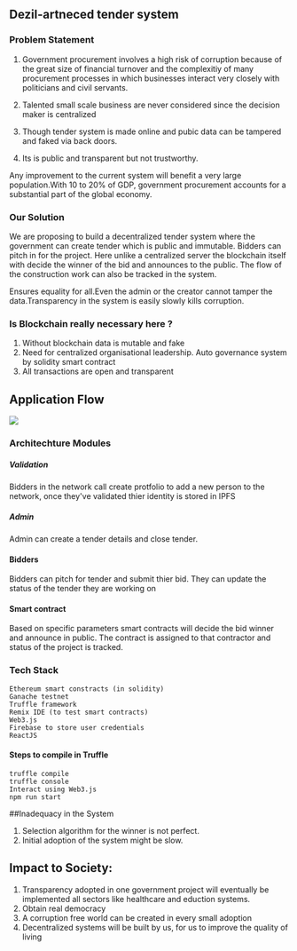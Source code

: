 ## Dezil-artneced tender system

### Problem Statement
1. Government procurement involves a high risk of corruption because of the great size of financial turnover and the complexitiy of many procurement processes in which businesses interact very closely with politicians and civil servants.

2. Talented small scale business are never considered since the decision maker is centralized

3. Though tender system is made online and pubic data can be tampered and faked via back doors.

4. Its is public and transparent but not trustworthy.

Any improvement to the current system will benefit a very large population.With 10 to 20% of GDP, government procurement accounts for a substantial part of the global economy.

### Our Solution
We are proposing to build a decentralized tender system where the government can create tender which is public and immutable. Bidders can pitch in for the project. Here unlike a centralized server the blockchain itself with decide the winner of the bid and announces to the public. The flow of the construction work can also be tracked in the system.

Ensures equality for all.Even the admin or the creator cannot tamper the data.Transparency in the system is easily slowly kills corruption.

### Is Blockchain really necessary here ?
1. Without blockchain data is mutable and fake
2. Need for centralized organisational leadership. Auto governance system by solidity smart contract
3. All transactions are open and transparent

## Application Flow
<image src = "https://raw.githubusercontent.com/Kishanjvaghela/dezil-artneced-dappathon2018/master/flow.png">


### Architechture Modules
##### Validation
Bidders in the network call create protfolio to add a new person to the network, once they've validated thier identity is stored in IPFS

##### Admin
Admin can create a tender details and close tender.

#### Bidders
Bidders can pitch for tender and submit thier bid. They can update the status of the tender they are working on

#### Smart contract
Based on specific parameters smart contracts will decide the bid winner and announce in public.
The contract is assigned to that contractor and status of the project is tracked.

### Tech Stack
```
Ethereum smart constracts (in solidity)
Ganache testnet
Truffle framework
Remix IDE (to test smart contracts)
Web3.js
Firebase to store user credentials
ReactJS
```

#### Steps to compile in Truffle
```
truffle compile
truffle console
Interact using Web3.js
npm run start
```
##Inadequacy in the System
1. Selection algorithm for the winner is not perfect.
2. Initial adoption of the system might be slow.

## Impact to Society:
1. Transparency adopted in one government project will eventually be implemented all sectors like healthcare and eduction systems.
2. Obtain real democracy
3. A corruption free world can be created in every small adoption
4. Decentralized systems will be built by us, for us to improve the quality of living

